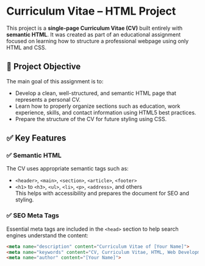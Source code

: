 # Curriculum Vitae – HTML Project

This project is a **single-page Curriculum Vitae (CV)** built entirely with **semantic HTML**. It was created as part of an educational assignment focused on learning how to structure a professional webpage using only HTML and CSS.

## 📌 Project Objective

The main goal of this assignment is to:
- Develop a clean, well-structured, and semantic HTML page that represents a personal CV.
- Learn how to properly organize sections such as education, work experience, skills, and contact information using HTML5 best practices.
- Prepare the structure of the CV for future styling using CSS.

## ✅ Key Features

### ✅ Semantic HTML
The CV uses appropriate semantic tags such as:
- `<header>`, `<main>`, `<section>`, `<article>`, `<footer>`  
- `<h1>` to `<h3>`, `<ul>`, `<li>`, `<p>`, `<address>`, and others  
This helps with accessibility and prepares the document for SEO and styling.

### ✅ SEO Meta Tags
Essential meta tags are included in the `<head>` section to help search engines understand the content:
```html
<meta name="description" content="Curriculum Vitae of [Your Name]">
<meta name="keywords" content="CV, Curriculum Vitae, HTML, Web Development, [Your Name]">
<meta name="author" content="[Your Name]">
